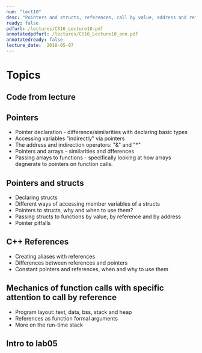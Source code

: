 ```yaml
---
num: "lect10"
desc: "Pointers and structs, references, call by value, address and reference, intro to lab05"
ready: false
pdfurl: /lectures/CS16_Lecture10.pdf
annotatedpdfurl: /lectures/CS16_Lecture10_ann.pdf
annotatedready: false
lecture_date:  2018-05-07
---
```


# Topics

## Code from lecture
## Pointers

* Pointer declaration - difference/similarities with declaring basic types
* Accessing variables "indirectly" via pointers
* The address and indirection operators: "&" and "*"
* Pointers and arrays - similarities and dfferences
* Passing arrays to functions - specifically looking at how arrays degnerate to pointers on function calls.


## Pointers and structs
* Declaring structs
* Different ways of accessing member variables of a structs
* Pointers to structs, why and when to use them?
* Passing structs to functions by value, by reference and by address
* Pointer pitfalls


## C++ References
* Creating aliases with references
* Differences between references and pointers
* Constant pointers and references, when and why to use them


## Mechanics of function calls with specific attention to call by reference
* Program layout: text, data, bss, stack and heap
* References as function formal arguments
* More on the run-time stack


## Intro to lab05